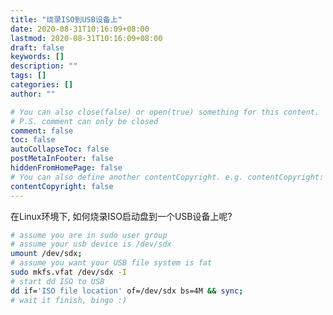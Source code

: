 ```yaml
---
title: "烧录ISO到USB设备上"
date: 2020-08-31T10:16:09+08:00
lastmod: 2020-08-31T10:16:09+08:00
draft: false
keywords: []
description: ""
tags: []
categories: []
author: ""

# You can also close(false) or open(true) something for this content.
# P.S. comment can only be closed
comment: false
toc: false
autoCollapseToc: false
postMetaInFooter: false
hiddenFromHomePage: false
# You can also define another contentCopyright. e.g. contentCopyright: "This is another copyright."
contentCopyright: false
---
```

<!--more-->
在Linux环境下, 如何烧录ISO启动盘到一个USB设备上呢?

```bash
# assume you are in sudo user group
# assume your usb device is /dev/sdx
umount /dev/sdx;
# assume you want your USB file system is fat
sudo mkfs.vfat /dev/sdx -I
# start dd ISO to USB
dd if='ISO file location' of=/dev/sdx bs=4M && sync;
# wait it finish, bingo :)
```